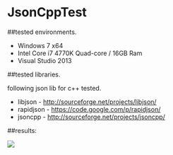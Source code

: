﻿JsonCppTest
=====

##tested environments.

- Windows 7 x64
- Intel Core i7 4770K Quad-core / 16GB Ram
- Visual Studio 2013

##tested libraries.

following json lib for c++ tested.

- libjson - http://sourceforge.net/projects/libjson/
- rapidjson - https://code.google.com/p/rapidjson/
- jsoncpp - http://sourceforge.net/projects/jsoncpp/

##results:

﻿![](https://raw.github.com/icedac/JsonCppTest/master/result.png)
﻿

